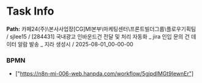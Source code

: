 # Task Info

**Path:** 카페24(주)\본사사업장\[CG]MI본부\마케팅센터\프론트빌더그룹\플로우기획팀 / sjlee15 / [284431] 국내광고 인바운드건 전달 및 처리 자동화 _ jira 인입 문의 건 데이터 알람 발송 _ 지라 생성시 / 2025-08-01_00-00-00

### BPMN
- ["https://n8n-mi-006-web.hanpda.com/workflow/5gjpdIMGt9IewnEr"]

